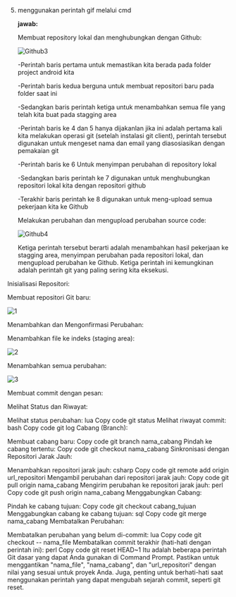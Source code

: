 5.  menggunakan perintah gif melalui cmd
   
    **jawab:**
    
     Membuat repository lokal dan menghubungkan dengan Github:
     
    ![Github3](https://github.com/cayyaa/labsmkn/assets/156055082/a571ce93-fe18-40ce-9e68-0abbae229bd7)

    -Perintah baris pertama untuk memastikan kita berada pada folder project android kita
    
    -Perintah baris kedua berguna untuk membuat repositori baru pada folder saat ini
    
    -Sedangkan baris perintah ketiga untuk menambahkan semua file yang telah kita buat pada stagging area
    
    -Perintah baris ke 4 dan 5 hanya dijakanlan jika ini adalah pertama kali kita melakukan operasi git (setelah instalasi git client), perintah tersebut digunakan untuk mengeset nama dan email yang diasosiasikan dengan pemakaian git
    
    -Perintah baris ke 6 Untuk menyimpan perubahan di repository lokal
    
    -Sedangkan baris perintah ke 7 digunakan untuk menghubungkan repositori lokal kita dengan repositori github
    
    -Terakhir baris perintah ke 8 digunakan untuk meng-upload semua pekerjaan kita ke Github
     
      Melakukan perubahan dan mengupload perubahan source code:
  
     ![Github4](https://github.com/cayyaa/labsmkn/assets/156055082/0bdbec48-d98d-4846-b81d-825313d398a5)

     Ketiga perintah tersebut berarti adalah menambahkan hasil pekerjaan ke stagging area, menyimpan perubahan pada repositori lokal, dan mengupload perubahan ke Github. Ketiga perintah ini kemungkinan adalah perintah git yang paling sering kita eksekusi.

    
Inisialisasi Repositori:

Membuat repositori Git baru:

![1](https://github.com/cayyaa/Labsmkn/assets/156055082/323a519a-7ee9-4082-9d57-389822153175)

Menambahkan dan Mengonfirmasi Perubahan:

Menambahkan file ke indeks (staging area):

![2](https://github.com/cayyaa/Labsmkn/assets/156055082/c4f9d8d5-af7e-46ee-8314-49bdbfdd87bb)

Menambahkan semua perubahan:

![3](https://github.com/cayyaa/Labsmkn/assets/156055082/2c7d9fef-d2f0-40da-90a9-4e5010d83249)

Membuat commit dengan pesan:




Melihat Status dan Riwayat:

Melihat status perubahan:
lua
Copy code
git status
Melihat riwayat commit:
bash
Copy code
git log
Cabang (Branch):

Membuat cabang baru:
Copy code
git branch nama_cabang
Pindah ke cabang tertentu:
Copy code
git checkout nama_cabang
Sinkronisasi dengan Repositori Jarak Jauh:

Menambahkan repositori jarak jauh:
csharp
Copy code
git remote add origin url_repositori
Mengambil perubahan dari repositori jarak jauh:
Copy code
git pull origin nama_cabang
Mengirim perubahan ke repositori jarak jauh:
perl
Copy code
git push origin nama_cabang
Menggabungkan Cabang:

Pindah ke cabang tujuan:
Copy code
git checkout cabang_tujuan
Menggabungkan cabang ke cabang tujuan:
sql
Copy code
git merge nama_cabang
Membatalkan Perubahan:

Membatalkan perubahan yang belum di-commit:
lua
Copy code
git checkout -- nama_file
Membatalkan commit terakhir (hati-hati dengan perintah ini):
perl
Copy code
git reset HEAD~1
Itu adalah beberapa perintah Git dasar yang dapat Anda gunakan di Command Prompt. Pastikan untuk menggantikan "nama_file", "nama_cabang", dan "url_repositori" dengan nilai yang sesuai untuk proyek Anda. Juga, penting untuk berhati-hati saat menggunakan perintah yang dapat mengubah sejarah commit, seperti git reset.

